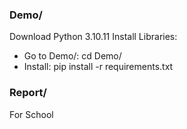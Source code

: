 ### Demo/
Download Python 3.10.11 
Install Libraries: 
- Go to Demo/: cd Demo/
- Install: pip install -r requirements.txt 

### Report/
For School
